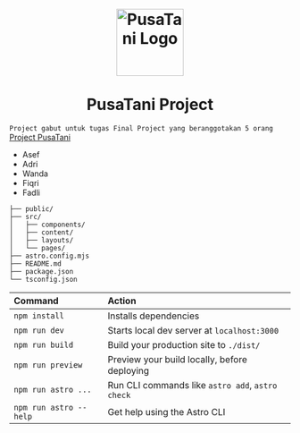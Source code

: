 
<h1 align="center">
<br>
  <img src="http://pusatani.masuk.web.id/images/toko/1668981979.png" alt="PusaTani Logo" width="120">
<br>
<br>
PusaTani Project
</h1>

`Project gabut untuk tugas Final Project yang beranggotakan 5 orang`
<a href='http://pusatani.my.id/' target='_blank'>Project PusaTani<a/>
<ul>
  <li>Asef</li>
  <li>Adri</li>
  <li>Wanda</li>
  <li>Fiqri</li>
  <li>Fadli</li>
</ul> 
  
```
├── public/
├── src/
│   ├── components/
│   ├── content/
│   ├── layouts/
│   └── pages/
├── astro.config.mjs
├── README.md
├── package.json
└── tsconfig.json
```
  
| Command                | Action                                           |
| :--------------------- | :----------------------------------------------- |
| `npm install`          | Installs dependencies                            |
| `npm run dev`          | Starts local dev server at `localhost:3000`      |
| `npm run build`        | Build your production site to `./dist/`          |
| `npm run preview`      | Preview your build locally, before deploying     |
| `npm run astro ...`    | Run CLI commands like `astro add`, `astro check` |
| `npm run astro --help` | Get help using the Astro CLI                     |


